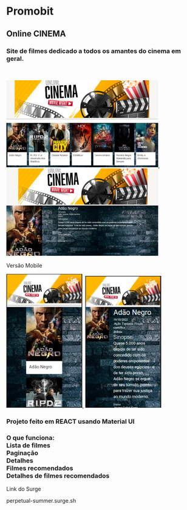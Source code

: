 <h1>Promobit</h1>

<h2>Online CINEMA</h2>

<h3>Site de filmes dedicado a todos os amantes do cinema em geral.</h3><br>
<p></p>
<img src="img\screen1.jpeg" width="400">, <img src="img\screen2.jpeg" width="400">

Versão Mobile<br>
<p></p>
<img src="img\mobileversion1.jpeg" width="200">, <img src="img\mobileversion2.jpeg" width="200">


<h3>Projeto feito em REACT usando Material UI</h3>

<h3>O que funciona:<br>
Lista de filmes<br>
Paginação<br>
Detalhes<br>
Filmes recomendados<br>
Detalhes de filmes recomendados<br></h3>

Link do Surge<br>

perpetual-summer.surge.sh